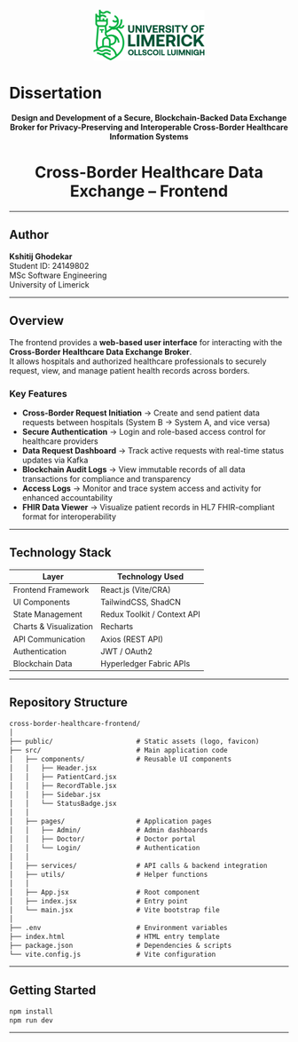 <p align="center">
  <img src="ULlogo.svg" alt="Dissertation Project Logo" width="200"/>
</p>

# Dissertation

<p align="center">
  <b>Design and Development of a Secure, Blockchain-Backed Data Exchange Broker for Privacy-Preserving and Interoperable Cross-Border Healthcare Information Systems</b>
</p>

<h1 align="center">Cross-Border Healthcare Data Exchange – Frontend</h1>

---

## Author

**Kshitij Ghodekar**  
Student ID: 24149802  
MSc Software Engineering  
University of Limerick  

---

## Overview
The frontend provides a **web-based user interface** for interacting with the **Cross-Border Healthcare Data Exchange Broker**.  
It allows hospitals and authorized healthcare professionals to securely request, view, and manage patient health records across borders.

### Key Features
- **Cross-Border Request Initiation** → Create and send patient data requests between hospitals (System B → System A, and vice versa)  
- **Secure Authentication** → Login and role-based access control for healthcare providers  
- **Data Request Dashboard** → Track active requests with real-time status updates via Kafka  
- **Blockchain Audit Logs** → View immutable records of all data transactions for compliance and transparency  
- **Access Logs** → Monitor and trace system access and activity for enhanced accountability  
- **FHIR Data Viewer** → Visualize patient records in HL7 FHIR-compliant format for interoperability  

---

## Technology Stack

| Layer                 | Technology Used             |
|-----------------------|-----------------------------|
| Frontend Framework    | React.js (Vite/CRA)         |
| UI Components         | TailwindCSS, ShadCN         |
| State Management      | Redux Toolkit / Context API |
| Charts & Visualization| Recharts                    |
| API Communication     | Axios (REST API)            |
| Authentication        | JWT / OAuth2                |
| Blockchain Data       | Hyperledger Fabric APIs     |

---

## Repository Structure

```text
cross-border-healthcare-frontend/
│
├── public/                     # Static assets (logo, favicon)
├── src/                        # Main application code
│   ├── components/             # Reusable UI components
│   │   ├── Header.jsx
│   │   ├── PatientCard.jsx
│   │   ├── RecordTable.jsx
│   │   ├── Sidebar.jsx
│   │   └── StatusBadge.jsx
│   │
│   ├── pages/                  # Application pages
│   │   ├── Admin/              # Admin dashboards
│   │   ├── Doctor/             # Doctor portal
│   │   └── Login/              # Authentication
│   │
│   ├── services/               # API calls & backend integration
│   ├── utils/                  # Helper functions
│   │
│   ├── App.jsx                 # Root component
│   ├── index.jsx               # Entry point
│   └── main.jsx                # Vite bootstrap file
│
├── .env                        # Environment variables
├── index.html                  # HTML entry template
├── package.json                # Dependencies & scripts
└── vite.config.js              # Vite configuration
```
---

## Getting Started

```text
npm install
npm run dev
```

---
